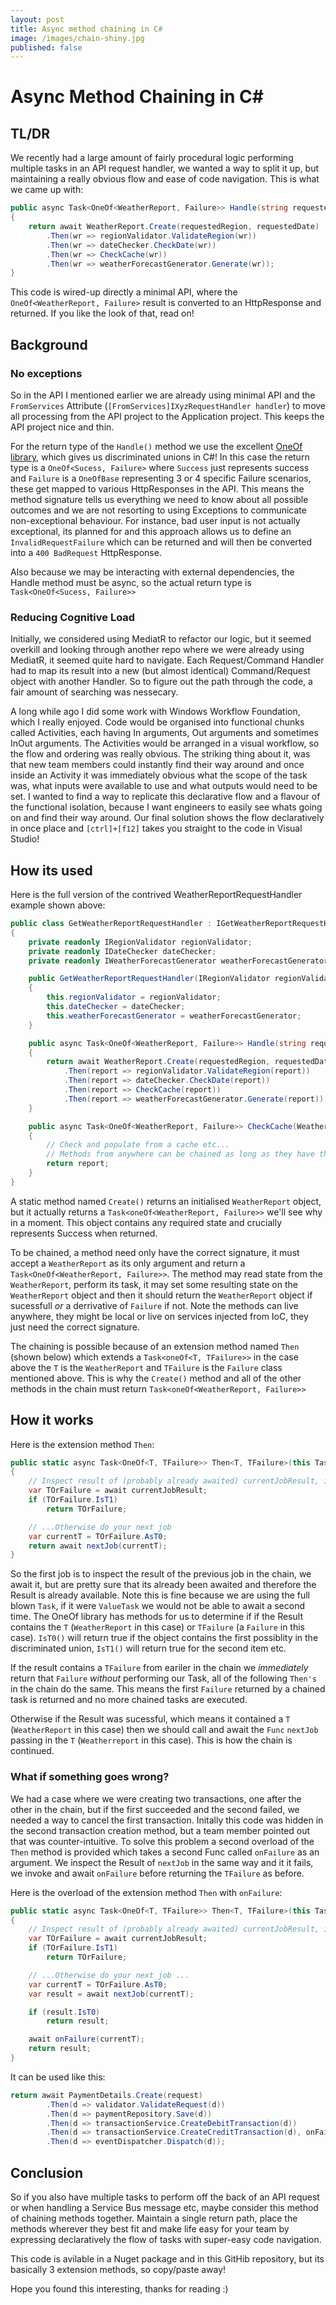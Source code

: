 ```yaml
---
layout: post
title: Async method chaining in C#
image: /images/chain-shiny.jpg
published: false
---
```


# Async Method Chaining in C#

## TL/DR

We recently had a large amount of fairly procedural logic performing multiple tasks in an API request handler, we wanted a way to split it up, but maintaining a really obvious flow and ease of code navigation. This is what we came up with:
```csharp
public async Task<OneOf<WeatherReport, Failure>> Handle(string requestedRegion, DateTime requestedDate)
{
    return await WeatherReport.Create(requestedRegion, requestedDate)
        .Then(wr => regionValidator.ValidateRegion(wr))
        .Then(wr => dateChecker.CheckDate(wr))
        .Then(wr => CheckCache(wr))
        .Then(wr => weatherForecastGenerator.Generate(wr));
}
```
This code is wired-up directly a minimal API, where the `OneOf<WeatherReport, Failure>` result is converted to an HttpResponse and returned. If you like the look of that, read on!

## Background

### No exceptions

So in the API I mentioned earlier we are already using minimal API and the `FromServices` Attribute (`[FromServices]IXyzRequestHandler handler`) to move all processing from the API project to the Application project. This keeps the API project nice and thin.

For the return type of the `Handle()` method we use the excellent [OneOf library](https://github.com/mcintyre321/OneOf), which gives us discriminated unions in C#! In this case the return type is a `OneOf<Sucess, Failure>` where `Success` just represents success and `Failure` is a `OneOfBase` representing 3 or 4 specific Failure scenarios, these get mapped to various HttpResponses in the API. This means the method signature tells us everything we need to know about all possible outcomes and we are not resorting to using Exceptions to communicate non-exceptional behaviour. For instance, bad user input is not actually exceptional, its planned for and this approach allows us to define an `InvalidRequestFailure` which can be returned and will then be converted into a `400 BadRequest` HttpResponse. 

Also because we may be interacting with external dependencies, the Handle method must be async, so the actual return type is `Task<OneOf<Sucess, Failure>>`

### Reducing Cognitive Load

Initially, we considered using MediatR to refactor our logic, but it seemed overkill and looking through another repo where we were already using MediatR, it seemed quite hard to navigate. Each Request/Command Handler had to map its result into a new (but almost identical) Command/Request object with another Handler. So to figure out the path through the code, a fair amount of searching was nessecary.  

A long while ago I did some work with Windows Workflow Foundation, which I really enjoyed. Code would be organised into functional chunks called Activities, each having In arguments, Out arguments and sometimes InOut arguments. The Activities would be arranged in a visual workflow, so the flow and ordering was really obvious. The striking thing about it, was that new team members could instantly find their way around and once inside an Activity it was immediately obvious what the scope of the task was, what inputs were available to use and what outputs would need to be set. I wanted to find a way to replicate this declarative flow and a flavour of the functional isolation, because I want engineers to easily see whats going on and find their way around. Our final solution shows the flow declaratively in once place and `[ctrl]+[f12]` takes you straight to the code in Visual Studio!

## How its used

Here is the full version of the contrived WeatherReportRequestHandler example shown above:
```csharp
public class GetWeatherReportRequestHandler : IGetWeatherReportRequestHandler
{
    private readonly IRegionValidator regionValidator;
    private readonly IDateChecker dateChecker;
    private readonly IWeatherForecastGenerator weatherForecastGenerator;

    public GetWeatherReportRequestHandler(IRegionValidator regionValidator, IDateChecker dateChecker, IWeatherForecastGenerator weatherForecastGenerator)
    {
        this.regionValidator = regionValidator;
        this.dateChecker = dateChecker;
        this.weatherForecastGenerator = weatherForecastGenerator;
    }

    public async Task<OneOf<WeatherReport, Failure>> Handle(string requestedRegion, DateTime requestedDate)
    {
        return await WeatherReport.Create(requestedRegion, requestedDate)
            .Then(report => regionValidator.ValidateRegion(report))
            .Then(report => dateChecker.CheckDate(report))
            .Then(report => CheckCache(report))
            .Then(report => weatherForecastGenerator.Generate(report));
    }

    public async Task<OneOf<WeatherReport, Failure>> CheckCache(WeatherReport report)
    {
        // Check and populate from a cache etc...
        // Methods from anywhere can be chained as long as they have the correct signature...
        return report;
    }
}
```
A static method named `Create()` returns an initialised `WeatherReport` object, but it actually returns a `Task<oneOf<WeatherReport, Failure>>` we'll see why in a moment. This object contains any required state and crucially represents Success when returned.

To be chained, a method need only have the correct signature, it must accept a `WeatherReport` as its only argument and return a `Task<OneOf<WeatherReport, Failure>>`. The method may read state from the `WeatherReport`, perform its task, it may set some resulting state on the `WeatherReport` object and then it should return the `WeatherReport` object if sucessfull _or_ a derrivative of `Failure` if not. Note the methods can live anywhere, they might be local or live on services injected from IoC, they just need the correct signature.

The chaining is possible because of an extension method named `Then` (shown below) which extends a `Task<oneOf<T, TFailure>>` in the case above the `T` is the `WeatherReport` and `TFailure` is the `Failure` class mentioned above. This is why the `Create()` method and all of the other methods in the chain must return `Task<oneOf<WeatherReport, Failure>>`

## How it works

Here is the extension method `Then`:
```csharp
public static async Task<OneOf<T, TFailure>> Then<T, TFailure>(this Task<OneOf<T, TFailure>> currentJobResult, Func<T, Task<OneOf<T, TFailure>>> nextJob)
{
    // Inspect result of (probably already awaited) currentJobResult, if its a TFailure return it...
    var TOrFailure = await currentJobResult;
    if (TOrFailure.IsT1)
        return TOrFailure;

    // ...Otherwise do your next job
    var currentT = TOrFailure.AsT0;
    return await nextJob(currentT);
}
```
So the first job is to inspect the result of the previous job in the chain, we await it, but are pretty sure that its already been awaited and therefore the Result is already available. Note this is fine because we are using the full blown `Task`, if it were `ValueTask` we would not be able to await a second time. The OneOf library has methods for us to determine if if the Result contains the `T` (`WeatherReport` in this case) or `TFailure` (a `Failure` in this case). `IsT0()` will return true if the object contains the first possiblity in the discriminated union, `IsT1()` will return true for the second item etc. 

If the result contains a `TFailure` from eariler in the chain we _immediately_ return that `Failure` _without_ performing our Task, all of the following `Then's` in the chain do the same. This means the first `Failure` returned by a chained task is returned and no more chained tasks are executed.

Otherwise if the Result was sucessful, which means it contained a `T` (`WeatherReport` in this case) then we should call and await the `Func` `nextJob` passing in the `T` (`Weatherreport` in this case). This is how the chain is continued.

### What if something goes wrong?

We had a case where we were creating two transactions, one after the other in the chain, but if the first succeeded and the second failed, we needed a way to cancel the first transaction. Initally this code was hidden in the second transaction creation method, but a team member pointed out that was counter-intuitive. To solve this problem a second overload of the `Then` method is provided which takes a second Func called `onFailure` as an argument. We inspect the Result of `nextJob` in the same way and it it fails, we invoke and await `onFailure` before returning the `TFailure` as before.

Here is the overload of the extension method `Then` with `onFailure`:
```csharp
public static async Task<OneOf<T, TFailure>> Then<T, TFailure>(this Task<OneOf<T, TFailure>> currentJobResult, Func<T, Task<OneOf<T, TFailure>>> nextJob, Func<T, Task> onFailure)
{
    // Inspect result of (probably already awaited) currentJobResult, if its a TFailure return it...
    var TOrFailure = await currentJobResult;
    if (TOrFailure.IsT1)
        return TOrFailure;

    // ...Otherwise do your next job ... 
    var currentT = TOrFailure.AsT0;
    var result = await nextJob(currentT);

    if (result.IsT0)
        return result;

    await onFailure(currentT);
    return result;
}
```
It can be used like this:
```csharp
return await PaymentDetails.Create(request)
        .Then(d => validator.ValidateRequest(d))
        .Then(d => paymentRepository.Save(d))
        .Then(d => transactionService.CreateDebitTransaction(d))
        .Then(d => transactionService.CreateCreditTransaction(d), onFailure: d => transactionService.CancelDebitTransaction(d))
        .Then(d => eventDispatcher.Dispatch(d));
```

## Conclusion

So if you also have multiple tasks to perform off the back of an API request or when handling a Service Bus message etc, maybe consider this method of chaining methods together. Maintain a single return path, place the methods wherever they best fit and make life easy for your team by expressing declaratively the flow of tasks with super-easy code navigation. 

This code is avilable in a Nuget package and in this GitHib repository, but its basically 3 extension methods, so copy/paste away!

Hope you found this interesting, thanks for reading :)
